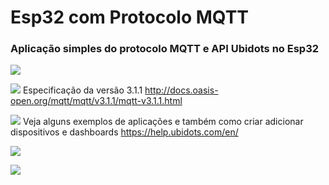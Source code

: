 # Esp32 com Protocolo MQTT
### Aplicação simples do protocolo MQTT e API Ubidots no Esp32

![](https://github.com/MrFMach/esp32-mqtt-subscribe/blob/main/media/led13.gif)


![](https://github.com/MrFMach/esp32-mqtt-subscribe/blob/main/media/Slide2.jpg)
Especificação da versão 3.1.1
http://docs.oasis-open.org/mqtt/mqtt/v3.1.1/mqtt-v3.1.1.html

![](https://github.com/MrFMach/esp32-mqtt-subscribe/blob/main/media/Slide3.jpg)
Veja alguns exemplos de aplicações e também como criar adicionar dispositivos e dashboards https://help.ubidots.com/en/

![](https://github.com/MrFMach/esp32-mqtt-subscribe/blob/main/media/Slide4.jpg)

![](https://github.com/MrFMach/esp32-mqtt-subscribe/blob/main/media/Slide5.jpg)

